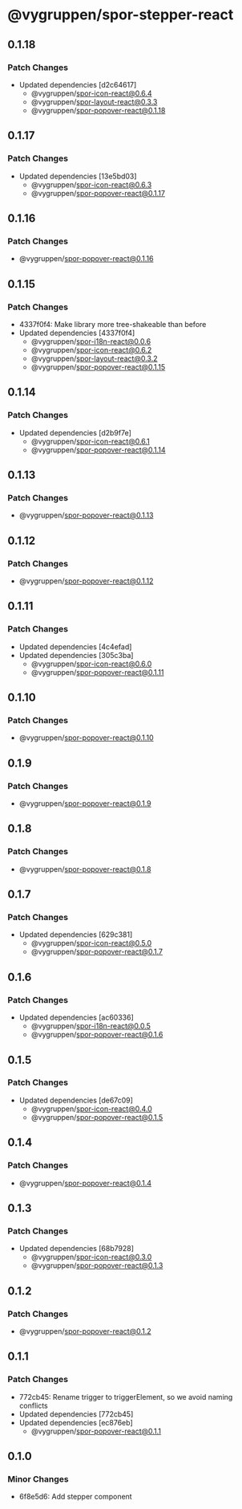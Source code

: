 # @vygruppen/spor-stepper-react

## 0.1.18

### Patch Changes

- Updated dependencies [d2c64617]
  - @vygruppen/spor-icon-react@0.6.4
  - @vygruppen/spor-layout-react@0.3.3
  - @vygruppen/spor-popover-react@0.1.18

## 0.1.17

### Patch Changes

- Updated dependencies [13e5bd03]
  - @vygruppen/spor-icon-react@0.6.3
  - @vygruppen/spor-popover-react@0.1.17

## 0.1.16

### Patch Changes

- @vygruppen/spor-popover-react@0.1.16

## 0.1.15

### Patch Changes

- 4337f0f4: Make library more tree-shakeable than before
- Updated dependencies [4337f0f4]
  - @vygruppen/spor-i18n-react@0.0.6
  - @vygruppen/spor-icon-react@0.6.2
  - @vygruppen/spor-layout-react@0.3.2
  - @vygruppen/spor-popover-react@0.1.15

## 0.1.14

### Patch Changes

- Updated dependencies [d2b9f7e]
  - @vygruppen/spor-icon-react@0.6.1
  - @vygruppen/spor-popover-react@0.1.14

## 0.1.13

### Patch Changes

- @vygruppen/spor-popover-react@0.1.13

## 0.1.12

### Patch Changes

- @vygruppen/spor-popover-react@0.1.12

## 0.1.11

### Patch Changes

- Updated dependencies [4c4efad]
- Updated dependencies [305c3ba]
  - @vygruppen/spor-icon-react@0.6.0
  - @vygruppen/spor-popover-react@0.1.11

## 0.1.10

### Patch Changes

- @vygruppen/spor-popover-react@0.1.10

## 0.1.9

### Patch Changes

- @vygruppen/spor-popover-react@0.1.9

## 0.1.8

### Patch Changes

- @vygruppen/spor-popover-react@0.1.8

## 0.1.7

### Patch Changes

- Updated dependencies [629c381]
  - @vygruppen/spor-icon-react@0.5.0
  - @vygruppen/spor-popover-react@0.1.7

## 0.1.6

### Patch Changes

- Updated dependencies [ac60336]
  - @vygruppen/spor-i18n-react@0.0.5
  - @vygruppen/spor-popover-react@0.1.6

## 0.1.5

### Patch Changes

- Updated dependencies [de67c09]
  - @vygruppen/spor-icon-react@0.4.0
  - @vygruppen/spor-popover-react@0.1.5

## 0.1.4

### Patch Changes

- @vygruppen/spor-popover-react@0.1.4

## 0.1.3

### Patch Changes

- Updated dependencies [68b7928]
  - @vygruppen/spor-icon-react@0.3.0
  - @vygruppen/spor-popover-react@0.1.3

## 0.1.2

### Patch Changes

- @vygruppen/spor-popover-react@0.1.2

## 0.1.1

### Patch Changes

- 772cb45: Rename trigger to triggerElement, so we avoid naming conflicts
- Updated dependencies [772cb45]
- Updated dependencies [ec876eb]
  - @vygruppen/spor-popover-react@0.1.1

## 0.1.0

### Minor Changes

- 6f8e5d6: Add stepper component

